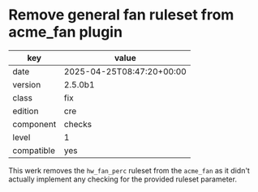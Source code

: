[//]: # (werk v2)
# Remove general fan ruleset from acme_fan plugin

key        | value
---------- | ---
date       | 2025-04-25T08:47:20+00:00
version    | 2.5.0b1
class      | fix
edition    | cre
component  | checks
level      | 1
compatible | yes

This werk removes the `hw_fan_perc` ruleset from the `acme_fan`
as it didn't actually implement any checking for the provided ruleset parameter.
